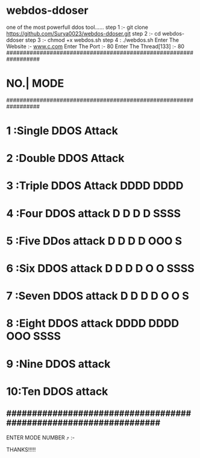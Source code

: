 # webdos-ddoser
one of the most powerfull ddos tool......
step 1 :- git clone https://github.com/Surya0023/webdos-ddoser.git
step 2 :- cd webdos-ddoser
step 3 :- chmod +x webdos.sh
step 4 :  ./webdos.sh
Enter The Website     :- www.c.com
Enter The Port        :- 80
Enter The Thread[133] :- 80
##################################################################
# NO.|   MODE                                                    #
##################################################################
# 1 :Single DDOS Attack                                          #
# 2 :Double DDOS Attack                                          #
# 3 :Triple DDOS Attack   DDDD  DDDD                             #
# 4 :Four   DDOS attack   D   D D   D       SSSS                 #
# 5 :Five   DDos attack   D   D D   D  OOO  S                    #
# 6 :Six    DDOS attack   D   D D   D O   O SSSS                 #
# 7 :Seven  DDOS attack   D   D D   D O   O    S                 #
# 8 :Eight  DDOS attack   DDDD  DDDD   OOO  SSSS                 #
# 9 :Nine   DDOS attack                                          #
# 10:Ten    DDOS attack                                          #
##################################################################
---------------------------
ENTER MODE NUMBER ⤴  :-  


THANKS!!!!!
